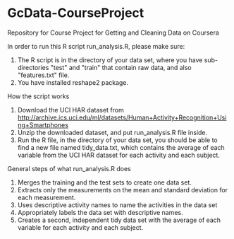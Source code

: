 GcData-CourseProject
====================

Repository for Course Project for Getting and Cleaning Data on Coursera

In order to run this R script run_analysis.R, please make sure:

1. The R script is in the directory of your data set, where you have sub-directories "test" and "train" that contain raw data, and also "features.txt" file.
2. You have installed reshape2 package.


How the script works

1. Download the UCI HAR dataset from http://archive.ics.uci.edu/ml/datasets/Human+Activity+Recognition+Using+Smartphones
2. Unzip the downloaded dataset, and put run_analysis.R file inside.
3. Run the R file, in the directory of your data set, you should be able to find a new file named tidy_data.txt, which contains the average of each variable from the UCI HAR dataset for each activity and each subject.


General steps of what run_analysis.R does
1. Merges the training and the test sets to create one data set.
2. Extracts only the measurements on the mean and standard deviation for each measurement. 
3. Uses descriptive activity names to name the activities in the data set
4. Appropriately labels the data set with descriptive names. 
5. Creates a second, independent tidy data set with the average of each variable for each activity and each subject. 

